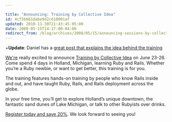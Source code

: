 ```yaml
---

title: "Announcing: Training by Collective Idea"
id: 4cf5b661dabe9d2c610001af
updated: 2010-11-30T21:43:45-05:00
date: 2008-05-15T14:17:00-04:00
redirect_from: /blog/archives/2008/05/15/announcing-sessions-by-collective-idea/
---
```


+**Update**: Daniel has a [great post that explains the idea behind the training](http://daniel.collectiveidea.com/blog/2008/5/15/sessions-by-collective-idea.+)

[We're](http://collectiveidea.com) really excited to announce [Training by Collective Idea](http://sessions.collectiveidea.com) on June 23-26. Come spend 4 days in Holland, Michigan, learning Ruby and Rails. Whether you’re a Ruby newbie, or want to get better, this training is for you.

The training features hands-on training by people who know Rails inside and out, and have taught Ruby, Rails, and Rails deployment across the globe.

In your free time, you’ll get to explore Holland’s unique downtown, the fantastic sand dunes of Lake Michigan, or talk to other Rubyists over drinks.

[Register today and save 20%](http://training.collectiveidea.com). We look forward to seeing you!
